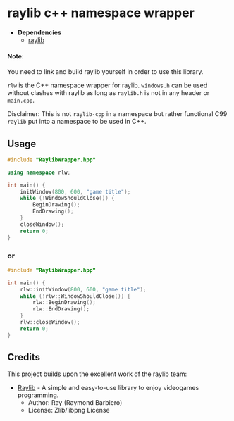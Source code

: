 # raylib c++ namespace wrapper

- **Dependencies**
  - [raylib](https://github.com/raysan5/raylib)

#### Note:
You need to link and build raylib yourself in order to use this library.

`rlw` is the C++ namespace wrapper for raylib. `windows.h` can be used without clashes with raylib as long as `raylib.h` is not in any header or `main.cpp`.

Disclaimer: This is not `raylib-cpp` in a namespace but rather functional C99 `raylib` put into a namespace to be used in C++.

## Usage
```cpp
#include "RaylibWrapper.hpp"

using namespace rlw;

int main() {
    initWindow(800, 600, "game title");
    while (!WindowShouldClose()) {
        BeginDrawing();
        EndDrawing();
    }
    closeWindow();
    return 0;
}
```

### or

```cpp
#include "RaylibWrapper.hpp"

int main() {
    rlw::initWindow(800, 600, "game title");
    while (!rlw::WindowShouldClose()) {
        rlw::BeginDrawing();
        rlw::EndDrawing();
    }
    rlw::closeWindow();
    return 0;
}
```

## Credits

This project builds upon the excellent work of the raylib team:

- [Raylib](https://www.raylib.com/) - A simple and easy-to-use library to enjoy videogames programming.
  - Author: Ray (Raymond Barbiero)
  - License: Zlib/libpng License
